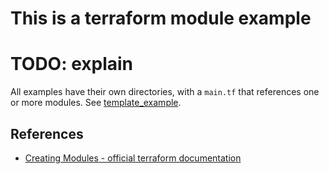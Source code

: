 # This is a terraform module example


TODO: explain
=======
All examples have their own directories, with a `main.tf` that references one or more modules. See [template_example](../template_example/example/standalone).

## References
- [Creating Modules - official terraform documentation](https://www.terraform.io/docs/modules/index.html)
